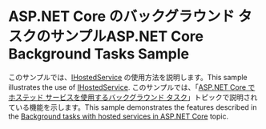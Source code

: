 # <a name="aspnet-core-background-tasks-sample"></a><span data-ttu-id="1f38f-101">ASP.NET Core のバックグラウンド タスクのサンプル</span><span class="sxs-lookup"><span data-stu-id="1f38f-101">ASP.NET Core Background Tasks Sample</span></span>

<span data-ttu-id="1f38f-102">このサンプルでは、[IHostedService](https://docs.microsoft.com/dotnet/api/microsoft.extensions.hosting.ihostedservice) の使用方法を説明します。</span><span class="sxs-lookup"><span data-stu-id="1f38f-102">This sample illustrates the use of [IHostedService](https://docs.microsoft.com/dotnet/api/microsoft.extensions.hosting.ihostedservice).</span></span> <span data-ttu-id="1f38f-103">このサンプルでは、「[ASP.NET Core でホステッド サービスを使用するバックグラウンド タスク](https://docs.microsoft.com/aspnet/core/fundamentals/host/hosted-services)」トピックで説明されている機能を示します。</span><span class="sxs-lookup"><span data-stu-id="1f38f-103">This sample demonstrates the features described in the [Background tasks with hosted services in ASP.NET Core](https://docs.microsoft.com/aspnet/core/fundamentals/host/hosted-services) topic.</span></span>
